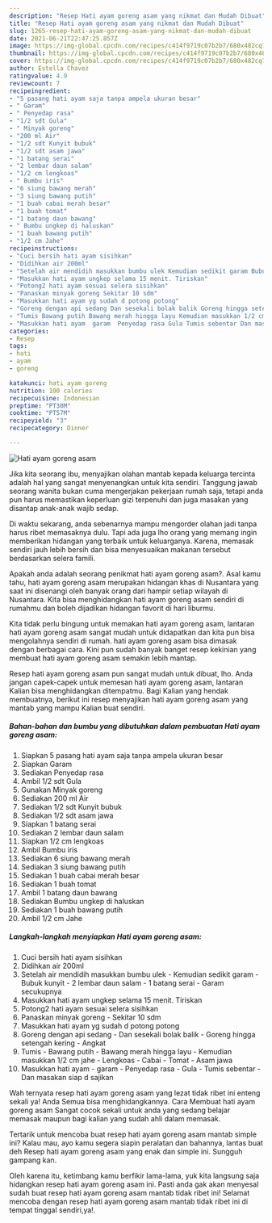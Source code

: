 ```yaml
---
description: "Resep Hati ayam goreng asam yang nikmat dan Mudah Dibuat"
title: "Resep Hati ayam goreng asam yang nikmat dan Mudah Dibuat"
slug: 1265-resep-hati-ayam-goreng-asam-yang-nikmat-dan-mudah-dibuat
date: 2021-06-21T22:47:25.857Z
image: https://img-global.cpcdn.com/recipes/c414f9719c07b2b7/680x482cq70/hati-ayam-goreng-asam-foto-resep-utama.jpg
thumbnail: https://img-global.cpcdn.com/recipes/c414f9719c07b2b7/680x482cq70/hati-ayam-goreng-asam-foto-resep-utama.jpg
cover: https://img-global.cpcdn.com/recipes/c414f9719c07b2b7/680x482cq70/hati-ayam-goreng-asam-foto-resep-utama.jpg
author: Estella Chavez
ratingvalue: 4.9
reviewcount: 7
recipeingredient:
- "5 pasang hati ayam saja tanpa ampela ukuran besar"
- " Garam"
- " Penyedap rasa"
- "1/2 sdt Gula"
- " Minyak goreng"
- "200 ml Air"
- "1/2 sdt Kunyit bubuk"
- "1/2 sdt asam jawa"
- "1 batang serai"
- "2 lembar daun salam"
- "1/2 cm lengkoas"
- " Bumbu iris"
- "6 siung bawang merah"
- "3 siung bawang putih"
- "1 buah cabai merah besar"
- "1 buah tomat"
- "1 batang daun bawang"
- " Bumbu ungkep di haluskan"
- "1 buah bawang putih"
- "1/2 cm Jahe"
recipeinstructions:
- "Cuci bersih hati ayam sisihkan"
- "Didihkan air 200ml"
- "Setelah air mendidih masukkan bumbu ulek Kemudian sedikit garam Bubuk kunyit 2 lembar daun salam 1 batang serai Garam secukupnya"
- "Masukkan hati ayam ungkep selama 15 menit. Tiriskan"
- "Potong2 hati ayam sesuai selera sisihkan"
- "Panaskan minyak goreng Sekitar 10 sdm"
- "Masukkan hati ayam yg sudah d potong potong"
- "Goreng dengan api sedang Dan sesekali bolak balik Goreng hingga setengah kering Angkat"
- "Tumis Bawang putih Bawang merah hingga layu Kemudian masukkan 1/2 cm jahe Lengkoas Cabai Tomat Asam jawa"
- "Masukkan hati ayam  garam  Penyedap rasa Gula Tumis sebentar Dan masakan siap d sajikan"
categories:
- Resep
tags:
- hati
- ayam
- goreng

katakunci: hati ayam goreng 
nutrition: 100 calories
recipecuisine: Indonesian
preptime: "PT30M"
cooktime: "PT57M"
recipeyield: "3"
recipecategory: Dinner

---
```



![Hati ayam goreng asam](https://img-global.cpcdn.com/recipes/c414f9719c07b2b7/680x482cq70/hati-ayam-goreng-asam-foto-resep-utama.jpg)

Jika kita seorang ibu, menyajikan olahan mantab kepada keluarga tercinta adalah hal yang sangat menyenangkan untuk kita sendiri. Tanggung jawab seorang  wanita bukan cuma mengerjakan pekerjaan rumah saja, tetapi anda pun harus memastikan keperluan gizi terpenuhi dan juga masakan yang disantap anak-anak wajib sedap.

Di waktu  sekarang, anda sebenarnya mampu mengorder olahan jadi tanpa harus ribet memasaknya dulu. Tapi ada juga lho orang yang memang ingin memberikan hidangan yang terbaik untuk keluarganya. Karena, memasak sendiri jauh lebih bersih dan bisa menyesuaikan makanan tersebut berdasarkan selera famili. 



Apakah anda adalah seorang penikmat hati ayam goreng asam?. Asal kamu tahu, hati ayam goreng asam merupakan hidangan khas di Nusantara yang saat ini disenangi oleh banyak orang dari hampir setiap wilayah di Nusantara. Kita bisa menghidangkan hati ayam goreng asam sendiri di rumahmu dan boleh dijadikan hidangan favorit di hari liburmu.

Kita tidak perlu bingung untuk memakan hati ayam goreng asam, lantaran hati ayam goreng asam sangat mudah untuk didapatkan dan kita pun bisa mengolahnya sendiri di rumah. hati ayam goreng asam bisa dimasak dengan berbagai cara. Kini pun sudah banyak banget resep kekinian yang membuat hati ayam goreng asam semakin lebih mantap.

Resep hati ayam goreng asam pun sangat mudah untuk dibuat, lho. Anda jangan capek-capek untuk memesan hati ayam goreng asam, lantaran Kalian bisa menghidangkan ditempatmu. Bagi Kalian yang hendak membuatnya, berikut ini resep menyajikan hati ayam goreng asam yang mantab yang mampu Kalian buat sendiri.

<!--inarticleads1-->

##### Bahan-bahan dan bumbu yang dibutuhkan dalam pembuatan Hati ayam goreng asam:

1. Siapkan 5 pasang hati ayam saja tanpa ampela ukuran besar
1. Siapkan  Garam
1. Sediakan  Penyedap rasa
1. Ambil 1/2 sdt Gula
1. Gunakan  Minyak goreng
1. Sediakan 200 ml Air
1. Sediakan 1/2 sdt Kunyit bubuk
1. Sediakan 1/2 sdt asam jawa
1. Siapkan 1 batang serai
1. Sediakan 2 lembar daun salam
1. Siapkan 1/2 cm lengkoas
1. Ambil  Bumbu iris
1. Sediakan 6 siung bawang merah
1. Sediakan 3 siung bawang putih
1. Sediakan 1 buah cabai merah besar
1. Sediakan 1 buah tomat
1. Ambil 1 batang daun bawang
1. Sediakan  Bumbu ungkep di haluskan
1. Sediakan 1 buah bawang putih
1. Ambil 1/2 cm Jahe




<!--inarticleads2-->

##### Langkah-langkah menyiapkan Hati ayam goreng asam:

1. Cuci bersih hati ayam sisihkan
1. Didihkan air 200ml
1. Setelah air mendidih masukkan bumbu ulek - Kemudian sedikit garam - Bubuk kunyit - 2 lembar daun salam - 1 batang serai - Garam secukupnya
1. Masukkan hati ayam ungkep selama 15 menit. Tiriskan
1. Potong2 hati ayam sesuai selera sisihkan
1. Panaskan minyak goreng - Sekitar 10 sdm
1. Masukkan hati ayam yg sudah d potong potong
1. Goreng dengan api sedang - Dan sesekali bolak balik - Goreng hingga setengah kering - Angkat
1. Tumis - Bawang putih - Bawang merah hingga layu - Kemudian masukkan 1/2 cm jahe - Lengkoas - Cabai - Tomat - Asam jawa
1. Masukkan hati ayam -  garam  - Penyedap rasa - Gula - Tumis sebentar - Dan masakan siap d sajikan




Wah ternyata resep hati ayam goreng asam yang lezat tidak ribet ini enteng sekali ya! Anda Semua bisa menghidangkannya. Cara Membuat hati ayam goreng asam Sangat cocok sekali untuk anda yang sedang belajar memasak maupun bagi kalian yang sudah ahli dalam memasak.

Tertarik untuk mencoba buat resep hati ayam goreng asam mantab simple ini? Kalau mau, ayo kamu segera siapin peralatan dan bahannya, lantas buat deh Resep hati ayam goreng asam yang enak dan simple ini. Sungguh gampang kan. 

Oleh karena itu, ketimbang kamu berfikir lama-lama, yuk kita langsung saja hidangkan resep hati ayam goreng asam ini. Pasti anda gak akan menyesal sudah buat resep hati ayam goreng asam mantab tidak ribet ini! Selamat mencoba dengan resep hati ayam goreng asam mantab tidak ribet ini di tempat tinggal sendiri,ya!.

